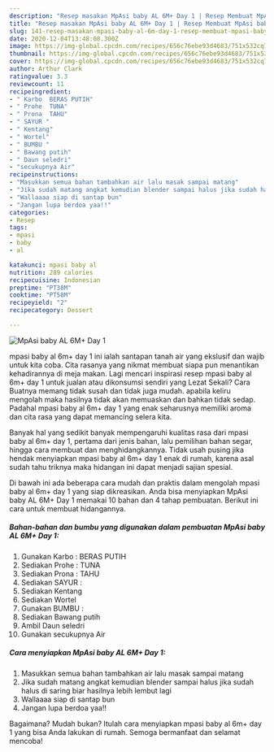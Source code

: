 ```yaml
---
description: "Resep masakan MpAsi baby AL 6M+ Day 1 | Resep Membuat MpAsi baby AL 6M+ Day 1 Yang Mudah Dan Praktis"
title: "Resep masakan MpAsi baby AL 6M+ Day 1 | Resep Membuat MpAsi baby AL 6M+ Day 1 Yang Mudah Dan Praktis"
slug: 141-resep-masakan-mpasi-baby-al-6m-day-1-resep-membuat-mpasi-baby-al-6m-day-1-yang-mudah-dan-praktis
date: 2020-12-04T13:48:08.300Z
image: https://img-global.cpcdn.com/recipes/656c76ebe93d4683/751x532cq70/mpasi-baby-al-6m-day-1-foto-resep-utama.jpg
thumbnail: https://img-global.cpcdn.com/recipes/656c76ebe93d4683/751x532cq70/mpasi-baby-al-6m-day-1-foto-resep-utama.jpg
cover: https://img-global.cpcdn.com/recipes/656c76ebe93d4683/751x532cq70/mpasi-baby-al-6m-day-1-foto-resep-utama.jpg
author: Arthur Clark
ratingvalue: 3.3
reviewcount: 11
recipeingredient:
- " Karbo  BERAS PUTIH"
- " Prohe  TUNA"
- " Prona  TAHU"
- " SAYUR "
- " Kentang"
- " Wortel"
- " BUMBU "
- " Bawang putih"
- " Daun seledri"
- "secukupnya Air"
recipeinstructions:
- "Masukkan semua bahan tambahkan air lalu masak sampai matang"
- "Jika sudah matang angkat kemudian blender sampai halus jika sudah halus di saring biar hasilnya lebih lembut lagi"
- "Wallaaaa siap di santap bun"
- "Jangan lupa berdoa yaa!!"
categories:
- Resep
tags:
- mpasi
- baby
- al

katakunci: mpasi baby al 
nutrition: 289 calories
recipecuisine: Indonesian
preptime: "PT38M"
cooktime: "PT58M"
recipeyield: "2"
recipecategory: Dessert

---
```



![MpAsi baby AL 6M+ Day 1](https://img-global.cpcdn.com/recipes/656c76ebe93d4683/751x532cq70/mpasi-baby-al-6m-day-1-foto-resep-utama.jpg)


mpasi baby al 6m+ day 1 ini ialah santapan tanah air yang ekslusif dan wajib untuk kita coba. Cita rasanya yang nikmat membuat siapa pun menantikan kehadirannya di meja makan.
Lagi mencari inspirasi resep mpasi baby al 6m+ day 1 untuk jualan atau dikonsumsi sendiri yang Lezat Sekali? Cara Buatnya memang tidak susah dan tidak juga mudah. apabila keliru mengolah maka hasilnya tidak akan memuaskan dan bahkan tidak sedap. Padahal mpasi baby al 6m+ day 1 yang enak seharusnya memiliki aroma dan cita rasa yang dapat memancing selera kita.

Banyak hal yang sedikit banyak mempengaruhi kualitas rasa dari mpasi baby al 6m+ day 1, pertama dari jenis bahan, lalu pemilihan bahan segar, hingga cara membuat dan menghidangkannya. Tidak usah pusing jika hendak menyiapkan mpasi baby al 6m+ day 1 enak di rumah, karena asal sudah tahu triknya maka hidangan ini dapat menjadi sajian spesial.




Di bawah ini ada beberapa cara mudah dan praktis dalam mengolah mpasi baby al 6m+ day 1 yang siap dikreasikan. Anda bisa menyiapkan MpAsi baby AL 6M+ Day 1 memakai 10 bahan dan 4 tahap pembuatan. Berikut ini cara untuk membuat hidangannya.

<!--inarticleads1-->

##### Bahan-bahan dan bumbu yang digunakan dalam pembuatan MpAsi baby AL 6M+ Day 1:

1. Gunakan  Karbo : BERAS PUTIH
1. Sediakan  Prohe : TUNA
1. Sediakan  Prona : TAHU
1. Sediakan  SAYUR :
1. Sediakan  Kentang
1. Sediakan  Wortel
1. Gunakan  BUMBU :
1. Sediakan  Bawang putih
1. Ambil  Daun seledri
1. Gunakan secukupnya Air




<!--inarticleads2-->

##### Cara menyiapkan MpAsi baby AL 6M+ Day 1:

1. Masukkan semua bahan tambahkan air lalu masak sampai matang
1. Jika sudah matang angkat kemudian blender sampai halus jika sudah halus di saring biar hasilnya lebih lembut lagi
1. Wallaaaa siap di santap bun
1. Jangan lupa berdoa yaa!!




Bagaimana? Mudah bukan? Itulah cara menyiapkan mpasi baby al 6m+ day 1 yang bisa Anda lakukan di rumah. Semoga bermanfaat dan selamat mencoba!

